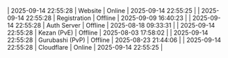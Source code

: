 | 2025-09-14 22:55:28 | Website | Online | 2025-09-14 22:55:25 |
| 2025-09-14 22:55:28 | Registration | Offline | 2025-09-09 16:40:23 |
| 2025-09-14 22:55:28 | Auth Server | Offline | 2025-08-18 09:33:31 |
| 2025-09-14 22:55:28 | Kezan (PvE) | Offline | 2025-08-03 17:58:02 |
| 2025-09-14 22:55:28 | Gurubashi (PvP) | Offline | 2025-08-23 21:44:06 |
| 2025-09-14 22:55:28 | Cloudflare | Online | 2025-09-14 22:55:25 |
